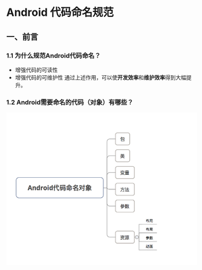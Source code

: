 # Android 代码命名规范
## 一、前言
### 1.1 为什么规范Android代码命名？
* 增强代码的可读性
* 增强代码的可维护性
通过上述作用，可以使**开发效率**和**维护效率**得到大幅提升。
### 1.2 Android需要命名的代码（对象）有哪些？
![image](https://github.com/tianyalu/github-doc/blob/master/project_manager/android_code_standards/show/rename_objects.png?raw=true)

